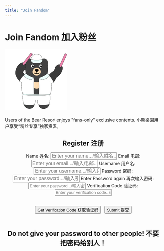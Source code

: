 ```yaml
---
title: "Join Fandom"
---
```


<div class="container">
    <h1><span class="eng">Join Fandom</span> <span class="chn">加入粉丝</span></h1>
    <img src="/assets/img/fans.gif" style="width: 200px; height: 200px;"><br>
    <br>
    <span class="eng">Users of the Bear Resort enjoys "fans-only" exclusive contents.</span>
    <span class="chn">小熊樂園用户享受“粉丝专享”独家资源。</span> 
    <br>
    <div id="login-form" style="text-align: center;">
      <h2><span class="eng">Register</span> <span class="chn">注册</span></h2>
      <form class="login-grid">
      <label for="name"><span class="eng">Name</span> <span class="chn">姓名</span>:</label> <input type="text" id="name" placeholder="Enter your name.../輸入姓名..." style="font-size: 16px" required />
      <label for="email"><span class="eng">Email</span> <span class="chn">电邮</span>:</label> <input type="email" id="email" placeholder="Enter your email.../輸入电邮..." style="font-size: 16px" required />
      <label for="username"><span class="eng">Username</span> <span class="chn">用户名</span>:</label> <input type="text" id="username" placeholder="Enter your username.../輸入用戶名..." style="font-size: 16px" required />
      <label for="password"><span class="eng">Password</span> <span class="chn">密码</span>:</label> <input type="password" id="password" placeholder="Enter your password.../輸入密码..." style="font-size: 16px" required />
      <label for="re-password"><span class="eng">Enter Password again</span> <span class="chn">再次输入密码</span>:</label> <input type="password" id="re-password" placeholder="Enter your password.../輸入密码..." required />
      <label for="verification"><span class="eng">Verification Code</span> <span class="chn">验证码</span>:</label> <input type="password" id="verification" placeholder="Enter your verification code.../輸入验证码..." required />
      </form>
      <br><br>
      <button id="veri"><span class="eng">Get Verification Code</span> <span class="chn">获取验证码</span></button> &nbsp; 
      <button id="sub"><span class="eng">Submit</span> <span class="chn">提交</span></button>
    </div>
    <br>
    <div style="text-align: center">
        <h2><span class="eng">Do not give your password to other people!</span> <span class="chn">不要把密码给别人！</span></h2>
    </div>
</div>

<script type="module" src="./main.js"></script>
